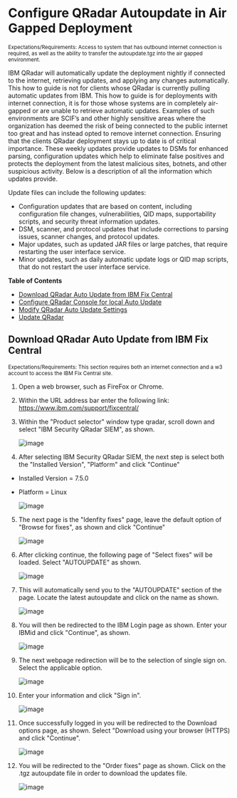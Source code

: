 # Configure QRadar Autoupdate in Air Gapped Deployment
<sub>Expectations/Requirements: Access to system that has outbound internet connection is required, as well as the ability to transfer the autoupdate.tgz into the air gapped environment.</sub>

IBM QRadar will automatically update the deployment nightly if connected to the internet, retrieving updates, and applying any changes automatically. This how to guide is not for clients whose QRadar is currently pulling automatic updates from IBM. This how to guide is for deployments with internet connection, it is for those whose systems are in completely air-gapped or are unable to retrieve automatic updates. Examples of such environments are SCIF’s and other highly sensitive areas where the organization has deemed the risk of being connected to the public internet too great and has instead opted to remove internet connection. Ensuring that the clients QRadar deployment stays up to date is of critical importance. These weekly updates provide updates to DSMs for enhanced parsing, configuration updates which help to eliminate false positives and protects the deployment from the latest malicious sites, botnets, and other suspicious activity. Below is a description of all the information which updates provide.


Update files can include the following updates:
* Configuration updates that are based on content, including configuration file changes, vulnerabilities, QID maps, supportability scripts, and security threat information updates.
* DSM, scanner, and protocol updates that include corrections to parsing issues, scanner changes, and protocol updates.
* Major updates, such as updated JAR files or large patches, that require restarting the user interface service.
* Minor updates, such as daily automatic update logs or QID map scripts, that do not restart the user interface service.

**Table of Contents**

  * [Download QRadar Auto Update from IBM Fix Central](#download-qradar-auto-update-from-ibm-fix-central)
  * [Configure QRadar Console for local Auto Update](#configure-qradar-console-for-loca-auto-update)
  * [Modify QRadar Auto Update Settings](#modify-qradar-auto-update-settings)
  * [Update QRadar](#update-qradar)

## Download QRadar Auto Update from IBM Fix Central
<sub>Expectations/Requirements: This section requires both an internet connection and a w3 account to access the IBM Fix Central site.</sub>

1. Open a web browser, such as FireFox or Chrome.

2. Within the URL address bar enter the following link: https://www.ibm.com/support/fixcentral/

3. Within the "Product selector" window type qradar, scroll down and select "IBM Security QRadar SIEM", as shown.

   ![image](https://github.com/clreyes16/IBM-QRadar-SIEM/assets/61694366/6e4be290-d3a4-4b1f-80be-c51566f50fc3)

4. After selecting IBM Security QRadar SIEM, the next step is select both the "Installed Version", "Platform" and click "Continue"

* Installed Version = 7.5.0
* Platform = Linux

   ![image](https://github.com/clreyes16/IBM-QRadar-SIEM/assets/61694366/27a0da5c-7090-45c0-9cae-be4513a7acee)

5. The next page is the "Idenfity fixes" page, leave the default option of "Browse for fixes", as shown and click "Continue"

   ![image](https://github.com/clreyes16/IBM-QRadar-SIEM/assets/61694366/d472361f-3177-4b7a-aae9-baa329e01ef1)

6. After clicking continue, the following page of "Select fixes" will be loaded. Select "AUTOUPDATE" as shown.

   ![image](https://github.com/clreyes16/IBM-QRadar-SIEM/assets/61694366/f061be25-97f9-4bff-817f-5ce05e0dc871)

7. This will automatically send you to the "AUTOUPDATE" section of the page. Locate the latest autoupdate and click on the name as shown.


   ![image](https://github.com/clreyes16/IBM-QRadar-SIEM/assets/61694366/6b26109f-36f5-42f7-85bc-2b41993f2e21)

8. You will then be redirected to the IBM Login page as shown. Enter your IBMid and click "Continue", as shown.

   ![image](https://github.com/clreyes16/IBM-QRadar-SIEM/assets/61694366/7960cb14-c1be-4035-858d-62e7b832fb00)

9. The next webpage redirection will be to the selection of single sign on. Select the applicable option.

   ![image](https://github.com/clreyes16/IBM-QRadar-SIEM/assets/61694366/cca828a8-8154-4f27-8f90-a1bf1bb97775)

10. Enter your information and click "Sign in".
    
    ![image](https://github.com/clreyes16/IBM-QRadar-SIEM/assets/61694366/b098feaa-1898-4c3e-883b-407201af9dce)

11. Once successfully logged in you will be redirected to the Download options page, as shown. Select "Download using your browser (HTTPS) and click "Continue".

    ![image](https://github.com/clreyes16/IBM-QRadar-SIEM/assets/61694366/7823c7df-1381-4c0a-a6a9-42d27b2fbe89)

12. You will be redirected to the "Order fixes" page as shown. Click on the .tgz autoupdate file in order to download the updates file.

    ![image](https://github.com/clreyes16/IBM-QRadar-SIEM/assets/61694366/3cfa1f88-7ca6-46c4-bab3-a5f64f3e282e)




